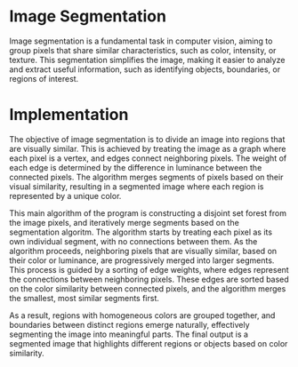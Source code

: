 # Image Segmentation
Image segmentation is a fundamental task in computer vision, aiming to group pixels that share similar characteristics, such as color, intensity, or texture. This segmentation simplifies the image, making it easier to analyze and extract useful information, such as identifying objects, boundaries, or regions of interest. 

# Implementation

The objective of image segmentation is to divide an image into regions that are visually similar. This is achieved by treating the image as a graph where each pixel is a vertex, and edges connect neighboring pixels. The weight of each edge is determined by the difference in luminance between the connected pixels. The algorithm merges segments of pixels based on their visual similarity, resulting in a segmented image where each region is represented by a unique color.

This main algorithm of the program is constructing a disjoint set forest from the image pixels, and iteratively merge segments based on the segmentation algoritm. The algorithm starts by treating each pixel as its own individual segment, with no connections between them. As the algorithm proceeds, neighboring pixels that are visually similar, based on their color or luminance, are progressively merged into larger segments. This process is guided by a sorting of edge weights, where edges represent the connections between neighboring pixels. These edges are sorted based on the color similarity between connected pixels, and the algorithm merges the smallest, most similar segments first. 

As a result, regions with homogeneous colors are grouped together, and boundaries between distinct regions emerge naturally, effectively segmenting the image into meaningful parts. The final output is a segmented image that highlights different regions or objects based on color similarity.
